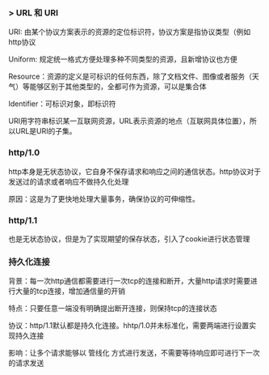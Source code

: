 ### > URL 和 URI

URI: 由某个协议方案表示的资源的定位标识符，协议方案是指协议类型（例如http协议

Uniform: 规定统一格式方便处理多种不同类型的资源，且新增协议也方便

Resource：资源的定义是可标识的任何东西，除了文档文件、图像或者服务（天气）等能够区别于其他类型的，全都可作为资源，可以是集合体

Identifier：可标识对象，即标识符


URI用字符串标识某一互联网资源，URL表示资源的地点（互联网具体位置），所以URL是URI的子集。

### http/1.0

http本身是无状态协议，它自身不保存请求和响应之间的通信状态。http协议对于发送过的请求或者响应不做持久化处理

原因：这是为了更快地处理大量事务，确保协议的可伸缩性。

### http/1.1

也是无状态协议，但是为了实现期望的保存状态，引入了cookie进行状态管理

### 持久化连接

背景：每一次http通信都需要进行一次tcp的连接和断开，大量http请求时需要进行大量的tcp连接，增加通信量的开销

特点：只要任意一端没有明确提出断开连接，则保持tcp的连接状态

协议：http/1.1默认都是持久化连接。hhtp/1.0并未标准化，需要两端进行设置实现持久连接

影响：让多个请求能够以 管线化 方式进行发送，不需要等待响应即可进行下一次的请求发送
